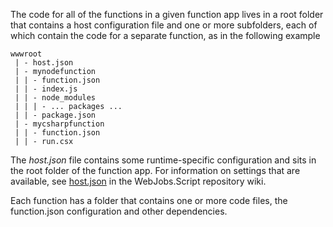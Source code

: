 
The code for all of the functions in a given function app lives in a root folder that contains a host configuration file and one or more subfolders, each of which contain the code for a separate function, as in the following example

```
wwwroot
 | - host.json
 | - mynodefunction
 | | - function.json
 | | - index.js
 | | - node_modules
 | | | - ... packages ...
 | | - package.json
 | - mycsharpfunction
 | | - function.json
 | | - run.csx
```

The *host.json* file contains some runtime-specific configuration and sits in the root folder of the function app. For information on settings that are available, see [host.json](https://github.com/Azure/azure-webjobs-sdk-script/wiki/host.json) in the WebJobs.Script repository wiki.

Each function has a folder that contains one or more code files, the function.json configuration and other dependencies.

